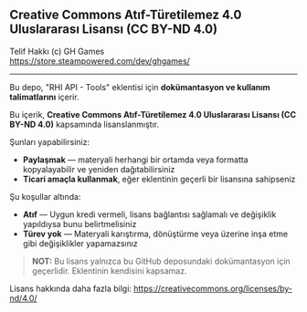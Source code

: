 ## Creative Commons Atıf-Türetilemez 4.0 Uluslararası Lisansı (CC BY-ND 4.0)

Telif Hakkı (c) GH Games  
https://store.steampowered.com/dev/ghgames/

---

Bu depo, "RHI API - Tools" eklentisi için **dokümantasyon ve kullanım talimatlarını** içerir.

Bu içerik, **Creative Commons Atıf-Türetilemez 4.0 Uluslararası Lisansı (CC BY-ND 4.0)** kapsamında lisanslanmıştır.

Şunları yapabilirsiniz:
- **Paylaşmak** — materyali herhangi bir ortamda veya formatta kopyalayabilir ve yeniden dağıtabilirsiniz  
- **Ticari amaçla kullanmak**, eğer eklentinin geçerli bir lisansına sahipseniz

Şu koşullar altında:
- **Atıf** — Uygun kredi vermeli, lisans bağlantısı sağlamalı ve değişiklik yapıldıysa bunu belirtmelisiniz  
- **Türev yok** — Materyali karıştırma, dönüştürme veya üzerine inşa etme gibi değişiklikler yapamazsınız

> **NOT:** Bu lisans yalnızca bu GitHub deposundaki dokümantasyon için geçerlidir. Eklentinin kendisini kapsamaz.

Lisans hakkında daha fazla bilgi: https://creativecommons.org/licenses/by-nd/4.0/
